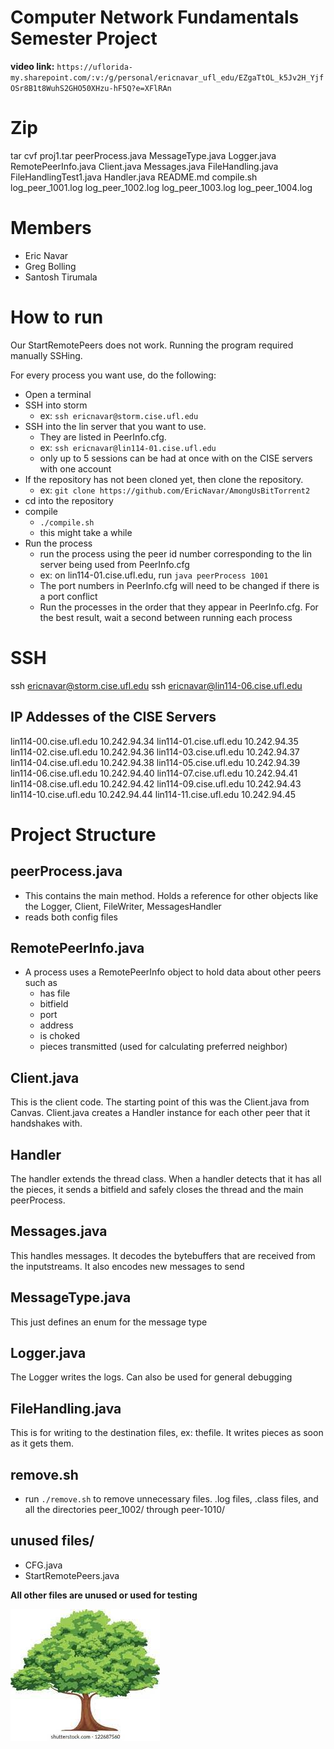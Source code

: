 # Computer Network Fundamentals Semester Project

**video link:** ```https://uflorida-my.sharepoint.com/:v:/g/personal/ericnavar_ufl_edu/EZgaTtOL_k5Jv2H_YjfOSr8B1t8WuhS2GHO50XHzu-hF5Q?e=XFlRAn```

# Zip

tar cvf proj1.tar peerProcess.java MessageType.java Logger.java RemotePeerInfo.java Client.java Messages.java FileHandling.java FileHandlingTest1.java Handler.java README.md compile.sh log_peer_1001.log log_peer_1002.log log_peer_1003.log log_peer_1004.log

# Members

- Eric Navar
- Greg Bolling
- Santosh Tirumala

# How to run

Our StartRemotePeers does not work. Running the program required manually SSHing.

For every process you want use, do the following:
- Open a terminal
- SSH into storm
    - ex: `ssh ericnavar@storm.cise.ufl.edu`
- SSH into the lin server that you want to use.
    - They are listed in PeerInfo.cfg.
    - ex: `ssh ericnavar@lin114-01.cise.ufl.edu`
    - only up to 5 sessions can be had at once with on the CISE servers with one account
- If the repository has not been cloned yet, then clone the repository.
    - ex: `git clone https://github.com/EricNavar/AmongUsBitTorrent2`
- cd into the repository
- compile
    - `./compile.sh`
    - this might take a while
- Run the process
    - run the process using the peer id number corresponding to the lin server being used from PeerInfo.cfg
    - ex: on lin114-01.cise.ufl.edu, run `java peerProcess 1001`
    - The port numbers in PeerInfo.cfg will need to be changed if there is a port conflict
    - Run the processes in the order that they appear in PeerInfo.cfg. For the best result, wait a second between running each process

# SSH

ssh ericnavar@storm.cise.ufl.edu
ssh ericnavar@lin114-06.cise.ufl.edu

## IP Addesses of the CISE Servers

lin114-00.cise.ufl.edu  10.242.94.34 
lin114-01.cise.ufl.edu  10.242.94.35
lin114-02.cise.ufl.edu  10.242.94.36
lin114-03.cise.ufl.edu  10.242.94.37
lin114-04.cise.ufl.edu  10.242.94.38
lin114-05.cise.ufl.edu  10.242.94.39
lin114-06.cise.ufl.edu  10.242.94.40
lin114-07.cise.ufl.edu  10.242.94.41
lin114-08.cise.ufl.edu  10.242.94.42
lin114-09.cise.ufl.edu  10.242.94.43
lin114-10.cise.ufl.edu  10.242.94.44
lin114-11.cise.ufl.edu  10.242.94.45

# Project Structure

## peerProcess.java

- This contains the main method. Holds a reference for other objects like the Logger, Client, FileWriter, MessagesHandler
- reads both config files

## RemotePeerInfo.java
- A process uses a RemotePeerInfo object to hold data about other peers such as 
  - has file
  - bitfield
  - port
  - address
  - is choked
  - pieces transmitted (used for calculating preferred neighbor)

## Client.java

This is the client code. The starting point of this was the Client.java from Canvas. Client.java creates a Handler instance for each other peer that it handshakes with.

## Handler
The handler extends the thread class. When a handler detects that it has all the pieces, it sends a bitfield and safely closes the thread and the main peerProcess.

## Messages.java

This handles messages. It decodes the bytebuffers that are received from the inputstreams. It also encodes new messages to send

## MessageType.java

This just defines an enum for the message type  

## Logger.java

The Logger writes the logs. Can also be used for general debugging

## FileHandling.java

This is for writing to the destination files, ex: thefile. It writes pieces as soon as it gets them.

## remove.sh
- run `./remove.sh` to remove unnecessary files. .log files, .class files, and all the directories peer_1002/ through peer-1010/

## unused files/
- CFG.java
- StartRemotePeers.java

**All other files are unused or used for testing**

![](./peer_1001/tree.jpg)  
